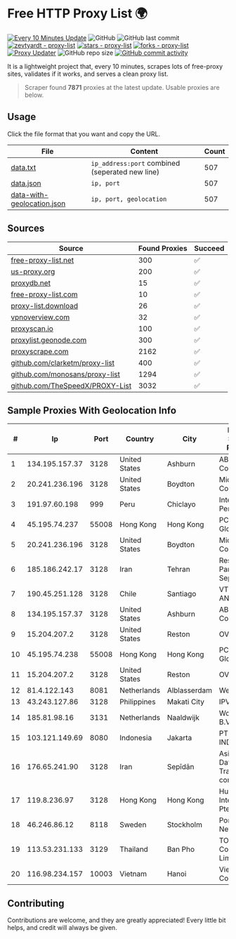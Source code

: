 
# Free HTTP Proxy List 🌍

[![Every 10 Minutes Update](https://github.com/mertguvencli/http-proxy-list/actions/workflows/main.yml/badge.svg?branch=main)](https://github.com/mertguvencli/http-proxy-list/actions/workflows/main.yml)
![GitHub](https://img.shields.io/github/license/mertguvencli/http-proxy-list)
![GitHub last commit](https://img.shields.io/github/last-commit/mertguvencli/http-proxy-list)
[![zevtyardt - proxy-list](https://img.shields.io/static/v1?label=zevtyardt&message=proxy-list&color=blue&logo=github)](https://github.com/zevtyardt/proxy-list "Go to GitHub repo")
[![stars - proxy-list](https://img.shields.io/github/stars/zevtyardt/proxy-list?style=social)](https://github.com/zevtyardt/proxy-list)
[![forks - proxy-list](https://img.shields.io/github/forks/zevtyardt/proxy-list?style=social)](https://github.com/zevtyardt/proxy-list)
[![Proxy Updater](https://github.com/zevtyardt/proxy-list/workflows/Proxy%20Updater/badge.svg)](https://github.com/zevtyardt/proxy-list/actions?query=workflow:"Proxy+Updater")
![GitHub repo size](https://img.shields.io/github/repo-size/zevtyardt/proxy-list)
[![GitHub commit activity](https://img.shields.io/github/commit-activity/m/zevtyardt/proxy-list?logo=commits)](https://github.com/zevtyardt/proxy-list/commits/main)

It is a lightweight project that, every 10 minutes, scrapes lots of free-proxy sites, validates if it works, and serves a clean proxy list.

> Scraper found **7871** proxies at the latest update. Usable proxies are below.

## Usage

Click the file format that you want and copy the URL.

|File|Content|Count|
|----|-------|-----|
|[data.txt](https://raw.githubusercontent.com/mertguvencli/http-proxy-list/main/proxy-list/data.txt)|`ip_address:port` combined (seperated new line)|507|
|[data.json](https://raw.githubusercontent.com/mertguvencli/http-proxy-list/main/proxy-list/data.json)|`ip, port`|507|
|[data-with-geolocation.json](https://raw.githubusercontent.com/mertguvencli/http-proxy-list/main/proxy-list/data-with-geolocation.json)|`ip, port, geolocation`|507|

## Sources

|Source|Found Proxies|Succeed|
|------|-------------|-------|
|[free-proxy-list.net](https://free-proxy-list.net)|300|✅|
|[us-proxy.org](https://www.us-proxy.org)|200|✅|
|[proxydb.net](http://proxydb.net)|15|✅|
|[free-proxy-list.com](https://free-proxy-list.com/?page=&port=&type%5B%5D=http&type%5B%5D=https&up_time=0&search=Search)|10|✅|
|[proxy-list.download](https://www.proxy-list.download/HTTP)|26|✅|
|[vpnoverview.com](https://vpnoverview.com/privacy/anonymous-browsing/free-proxy-servers)|32|✅|
|[proxyscan.io](https://www.proxyscan.io)|100|✅|
|[proxylist.geonode.com](https://proxylist.geonode.com/api/proxy-list?limit=300&page=1&sort_by=lastChecked&sort_type=desc&protocols=http,https)|300|✅|
|[proxyscrape.com](https://api.proxyscrape.com/v2/?request=displayproxies&protocol=http&timeout=10000&country=all&ssl=all&anonymity=all)|2162|✅|
|[github.com/clarketm/proxy-list](https://raw.githubusercontent.com/clarketm/proxy-list/master/proxy-list-raw.txt)|400|✅|
|[github.com/monosans/proxy-list](https://raw.githubusercontent.com/monosans/proxy-list/main/proxies/http.txt)|1294|✅|
|[github.com/TheSpeedX/PROXY-List](https://raw.githubusercontent.com/TheSpeedX/PROXY-List/master/http.txt)|3032|✅|


## Sample Proxies With Geolocation Info

|#|Ip|Port|Country|City|Internet Service Provider|
|-|--|----|-------|----|-------------------------|
|1|134.195.157.37|3128|United States|Ashburn|AB E-Commerce|
|2|20.241.236.196|3128|United States|Boydton|Microsoft Corporation|
|3|191.97.60.198|999|Peru|Chiclayo|Internexa Peru S.A|
|4|45.195.74.237|55008|Hong Kong|Hong Kong|PCCW Global, Inc.|
|5|20.241.236.196|3128|United States|Boydton|Microsoft Corporation|
|6|185.186.242.17|3128|Iran|Tehran|Resaneh Pardaz Sepahan|
|7|190.45.251.128|3128|Chile|Santiago|VTR BANDA ANCHA S.A.|
|8|134.195.157.37|3128|United States|Ashburn|AB E-Commerce|
|9|15.204.207.2|3128|United States|Reston|OVH SAS|
|10|45.195.74.238|55008|Hong Kong|Hong Kong|PCCW Global, Inc.|
|11|15.204.207.2|3128|United States|Reston|OVH SAS|
|12|81.4.122.143|8081|Netherlands|Alblasserdam|WeservIT|
|13|43.243.127.86|3128|Philippines|Makati City|IPVG|
|14|185.81.98.16|3131|Netherlands|Naaldwijk|WorldStream B.V.|
|15|103.121.149.69|8080|Indonesia|Jakarta|PT EMERIO INDONESIA|
|16|176.65.241.90|3128|Iran|Sepīdān|Asiatech Data Transmission company|
|17|119.8.236.97|3128|Hong Kong|Hong Kong|Huawei International Pte. Ltd.|
|18|46.246.86.12|8118|Sweden|Stockholm|Portlane Network|
|19|113.53.231.133|3129|Thailand|Ban Pho|TOT Public Company Limited|
|20|116.98.234.157|10003|Vietnam|Hanoi|Viettel Corporation|



## Contributing

Contributions are welcome, and they are greatly appreciated! Every
little bit helps, and credit will always be given.

